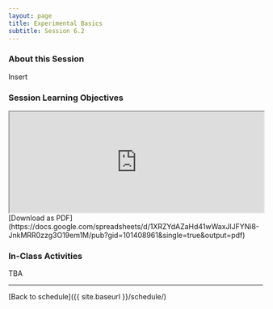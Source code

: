 ```yaml
---
layout: page
title: Experimental Basics
subtitle: Session 6.2
---
```


### About this Session

Insert

### Session Learning Objectives
<iframe width="100%" height="200" src="https://docs.google.com/spreadsheets/d/1XRZYdAZaHd41wWaxJlJFYNi8-JnkMRR0zzg3O19em1M/pubhtml?gid=101408961&amp;single=true&amp;widget=true&amp;headers=false"></iframe>
[Download as PDF](https://docs.google.com/spreadsheets/d/1XRZYdAZaHd41wWaxJlJFYNi8-JnkMRR0zzg3O19em1M/pub?gid=101408961&single=true&output=pdf)

### In-Class Activities

TBA

* * *

[Back to schedule]({{ site.baseurl }}/schedule/)
